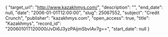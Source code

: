 {
  "target_url": "http://www.kazakhmys.com/", 
  "description": "", 
  "end_date": null, 
  "date": "2006-01-01T12:00:00", 
  "slug": 25067552, 
  "subject": "Credit Crunch", 
  "publisher": "kazakhmys.com", 
  "open_access": true, 
  "title": "Kazakhmys", 
  "record_id": "20060101T120000/JvDi6J3yzPAijmSbvIAv7g==", 
  "start_date": null
}

